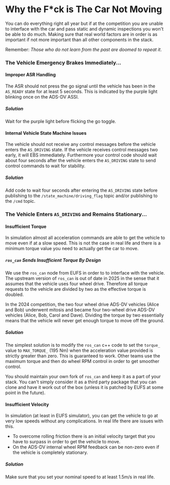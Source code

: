 # Why the F*ck is The Car Not Moving

You can do everything right all year but if at the competition you are unable to interface with the car and pass static and dynamic inspections you won't be able to do much. Making sure that real world factors are in order is as important if not more important than all other components in the stack.

<!-- TODO: Need to insert Panik image here
{% right %}
    {% image src="/panik.webp" height="200px" /%}
{% /right %} -->

Remember:  *Those who do not learn from the past are doomed to repeat it*.

### The Vehicle Emergency Brakes Immediately...

#### Improper ASR Handling

The ASR should not press the go signal until the vehicle has been in the `AS_READY` state for at least 5 seconds. This is indicated by the purple light blinking once on the ADS-DV ASSI.

##### Solution

Wait for the purple light before flicking the go toggle.

#### Internal Vehicle State Machine Issues

The vehicle should not receive any control messages before the vehicle enters the `AS_DRIVING` state. If the vehicle receives control messages two early, it will EBS immediately. Furthermore your control code should wait about four seconds after the vehicle enters the `AS_DRIVING` state to send control commands to wait for stability.

##### Solution

Add code to wait four seconds after entering the `AS_DRIVING` state before publishing to the `/state_machine/driving_flag` topic and/or publishing to the `/cmd` topic.

### The Vehicle Enters `AS_DRIVING` and Remains Stationary...

#### Insufficient Torque

In simulation almost all acceleration commands are able to get the vehicle to move even if at a slow speed. This is not the case in real life and there is a minimum torque value you need to actually get the car to move.

##### `ros_can` Sends Insufficient Torque By Design

We use the `ros_can` node from EUFS in order to to interface with the vehicle. The upstream version of `ros_can` is out of date in 2025 in the sense that it assumes that the vehicle uses four wheel drive. Therefore all torque requests to the vehicle are divided by two as the effective torque is doubled.

In the 2024 competition, the two four wheel drive ADS-DV vehicles (Alice and Bob) underwent mitosis and became four two-wheel drive ADS-DV vehicles (Alice, Bob, Carol and Dave). Dividing the torque by two essentially means that the vehicle will never get enough torque to move off the ground.

##### Solution

The simplest solution is to modify the `ros_can` c++ code to set the `torque_` value to `MAX_TORQUE_` (195 Nm) when the acceleration value provided is strictly greater than zero. This is guaranteed to work. Other teams use the maximum torque and then do wheel RPM control in order to get smoother control.

You should maintain your own fork of `ros_can` and keep it as a part of your stack. You can't simply consider it as a third party package that you can clone and have it work out of the box (unless it is patched by EUFS at some point in the future).

#### Insufficient Velocity

In simulation (at least in EUFS simulator), you can get the vehicle to go at very low speeds without any complications. In real life there are issues with this.

- To overcome rolling friction there is an initial velocity target that you have to surpass in order to get the vehicle to move.
- On the ADS-DV internal wheel RPM feedback can be non-zero even if the vehicle is completely stationary.

##### Solution

Make sure that you set your nominal speed to at least 1.5m/s in real life.